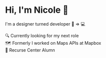 # Hi, I'm Nicole 👋

I'm a designer turned developer 🎨 => 💻

🔍  Currently looking for my next role  
🗺️  Formerly I worked on Maps APIs at Mapbox  
🐙  Recurse Center Alumn  
